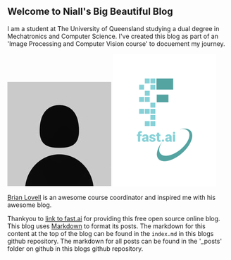 ## Welcome to Niall's Big Beautiful Blog

I am a student at The University of Queensland studying a dual degree in Mechatronics and Computer Science. I've created this blog as part of an 'Image Processing and Computer Vision course' to docuement my journey.

![Profile Picture Placeholder](images/basic_pfp.jpg)
![Image of fast.ai logo](images/logo.png)

[Brian Lovell](https://lovellbrian.github.io/) is an awesome course coordinator and inspired me with his awesome blog.

Thankyou to [link to fast.ai](https://www.fast.ai) for providing this free open source online blog.
This blog uses [Markdown](https://guides.github.com/features/mastering-markdown/) to format its posts.
The markdown for this content at the top of the blog can be found in the `index.md` in this blogs github repository.
The markdown for all posts can be found in the '_posts' folder on github in this blogs github repository.
